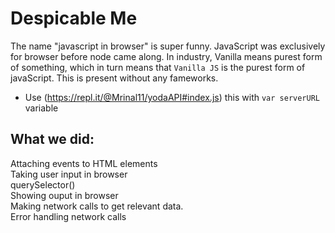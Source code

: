 # Despicable Me

The name "javascript in browser" is super funny. JavaScript was exclusively for browser before node came along. In industry, Vanilla means purest form of something, which in turn means that ```Vanilla JS``` is the purest form of javaScript. This is present without any fameworks.

- Use (https://repl.it/@Mrinal11/yodaAPI#index.js) this with ```var serverURL``` variable

## What we did:  

Attaching events to HTML elements  
Taking user input in browser  
querySelector()  
Showing ouput in browser  
Making network calls to get relevant data.  
Error handling network calls  
